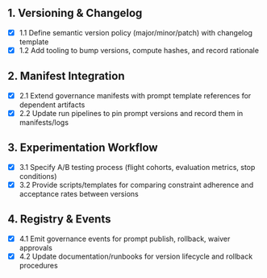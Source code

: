 ## 1. Versioning & Changelog

- [x] 1.1 Define semantic version policy (major/minor/patch) with changelog template
- [x] 1.2 Add tooling to bump versions, compute hashes, and record rationale

## 2. Manifest Integration

- [x] 2.1 Extend governance manifests with prompt template references for dependent artifacts
- [x] 2.2 Update run pipelines to pin prompt versions and record them in manifests/logs

## 3. Experimentation Workflow

- [x] 3.1 Specify A/B testing process (flight cohorts, evaluation metrics, stop conditions)
- [x] 3.2 Provide scripts/templates for comparing constraint adherence and acceptance rates between versions

## 4. Registry & Events

- [x] 4.1 Emit governance events for prompt publish, rollback, waiver approvals
- [x] 4.2 Update documentation/runbooks for version lifecycle and rollback procedures

